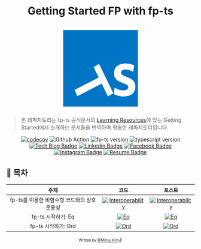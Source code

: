 <h1 align="center">
  <div>Getting Started FP with fp-ts</div><br>
  <img src="logo.png" alt="fp-ts" width="200">
</h1>

> 본 레파지토리는 fp-ts 공식문서의 [Learning Resources](https://gcanti.github.io/fp-ts/learning-resources/)에 있는 Getting Started에서 소개하는 문서들을 번역하며 학습한 레파지토리입니다.

<div align="center">

[![codecov](https://codecov.io/gh/alstn2468/getting-started-fp-ts/branch/main/graph/badge.svg?token=U2GY97UZMH)](https://codecov.io/gh/alstn2468/getting-started-fp-ts) ![Github Action](https://github.com/alstn2468/getting-started-fp-ts/actions/workflows/action.yml/badge.svg) ![fp-ts version](https://img.shields.io/github/package-json/dependency-version/alstn2468/getting-started-fp-ts/dev/fp-ts) ![typescript version](https://img.shields.io/github/package-json/dependency-version/alstn2468/getting-started-fp-ts/dev/typescript)<br>
[![Tech Blog Badge](http://img.shields.io/badge/-Tech%20blog-000000?style=flat-square&logo=github&link=https://alstn2468.github.io/)](https://alstn2468.github.io/) [![Linkedin Badge](https://img.shields.io/badge/-LinkedIn-blue?style=flat-square&logo=Linkedin&logoColor=white&link=https://www.linkedin.com/in/minsu-kim-336289160/)](https://www.linkedin.com/in/minsu-kim-336289160/) [![Facebook Badge](https://img.shields.io/badge/Facebook-1877f2?style=flat-square&logo=facebook&logoColor=white&link=https://www.facebook.com/alstn2468)](https://www.facebook.com/alstn2468) [![Instagram Badge](https://img.shields.io/badge/Instagram-ff69b4?style=flat-square&logo=instagram&logoColor=white&link=https://www.instagram.com/minsu._.0102/)](https://www.instagram.com/minsu._.0102/) [![Resume Badge](https://img.shields.io/badge/Resume-663399?style=flat-square&logo=gatsby&logoColor=white&link=https://alstn2468.github.io/Gatsby_Resume/)](https://alstn2468.github.io/Gatsby_Resume/)

</div>

## 📘 목차

|                     주제                     |                                                               코드                                                                |                                                                                                                         포스트                                                                                                                         |
| :------------------------------------------: | :-------------------------------------------------------------------------------------------------------------------------------: | :----------------------------------------------------------------------------------------------------------------------------------------------------------------------------------------------------------------------------------------------------: |
| fp-ts를 이용한 비함수형 코드와의 상호 운용성 | [![Interoperability](https://img.shields.io/badge/CODE%20LINK-white?style=flat-square&logo=typescript)](./src/0_interoperability) | [![Interoperability](https://img.shields.io/badge/BLOG%20POST%20LINK-663399?style=flat-square&logo=gatsby&logoColor=whitelink=https://alstn2468.github.io/TypeScript/2021-04-21-fp-ts-0/)](https://alstn2468.github.io/TypeScript/2021-04-21-fp-ts-0/) |
|              fp-ts 시작하기: Eq              |               [![Eq](https://img.shields.io/badge/CODE%20LINK-white?style=flat-square&logo=typescript)](./src/1_eq)               |        [![Eq](https://img.shields.io/badge/BLOG%20POST%20LINK-663399?style=flat-square&logo=gatsby&logoColor=whitelink=https://alstn2468.github.io/TypeScript/2021-04-21-fp-ts-0/)](https://alstn2468.github.io/TypeScript/2021-04-24-fp-ts-1/)        |
|             fp-ts 시작하기: Ord              |              [![Ord](https://img.shields.io/badge/CODE%20LINK-white?style=flat-square&logo=typescript)](./src/2_ord)              |                                    [![Ord](https://img.shields.io/badge/BLOG%20POST%20LINK-663399?style=flat-square&logo=gatsby&logoColor=whitelink=https://alstn2468.github.io/TypeScript/2021-04-21-fp-ts-0/)]()                                     |

<div align="center">

<sub><sup>Written by <a href="https://github.com/alstn2468">@Minsu Kim</a></sup></sub><small>✌</small>

</div>
